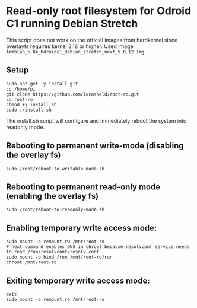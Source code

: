 # Read-only root filesystem for Odroid C1 running Debian Stretch

This script does not work on the official images from hardkernel since overlayfs requires kernel 3.18 or higher.
Used image: `Armbian_5.84_Odroidc1_Debian_stretch_next_5.0.12.img`

## Setup
```
sudo apt-get -y install git
cd /home/pi
git clone https://github.com/lucasheld/root-ro.git
cd root-ro
chmod +x install.sh
sudo ./install.sh
```
The install.sh script will configure and immediately reboot the system into readonly mode.

## Rebooting to permanent write-mode (disabling the overlay fs)
```
sudo /root/reboot-to-writable-mode.sh
```

## Rebooting to permanent read-only mode (enabling the overlay fs)
```
sudo /root/reboot-to-readonly-mode.sh
```

## Enabling temporary write access mode:
```
sudo mount -o remount,rw /mnt/root-ro
# next command enables DNS in chroot because resolvconf service needs to read /run/resolvconf/resolv.conf
sudo mount -o bind /run /mnt/root-ro/run
chroot /mnt/root-ro
```

## Exiting temporary write access mode:
```
exit
sudo mount -o remount,ro /mnt/root-ro
```
